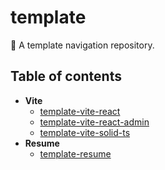 # template

📡 A template navigation repository.

## Table of contents

- **Vite**
  - [template-vite-react](https://github.com/0x219/template-vite-react)
  - [template-vite-react-admin](https://github.com/0x219/template-vite-react-admin)
  - [template-vite-solid-ts ](https://github.com/0x219/template-vite-solid-ts)
- **Resume**
  - [template-resume](https://github.com/0x219/template-resume)
